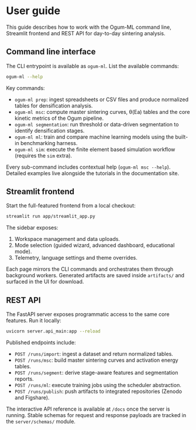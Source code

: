 # User guide

This guide describes how to work with the Ogum-ML command line, Streamlit
frontend and REST API for day-to-day sintering analysis.

## Command line interface

The CLI entrypoint is available as `ogum-ml`. List the available commands:

```bash
ogum-ml --help
```

Key commands:

- `ogum-ml prep`: ingest spreadsheets or CSV files and produce normalized
  tables for densification analysis.
- `ogum-ml msc`: compute master sintering curves, θ(Ea) tables and the core
  kinetic metrics of the Ogum pipeline.
- `ogum-ml segmentation`: run threshold or data-driven segmentation to
  identify densification stages.
- `ogum-ml ml`: train and compare machine learning models using the built-in
  benchmarking harness.
- `ogum-ml sim`: execute the finite element based simulation workflow
  (requires the `sim` extra).

Every sub-command includes contextual help (`ogum-ml msc --help`). Detailed
examples live alongside the tutorials in the documentation site.

## Streamlit frontend

Start the full-featured frontend from a local checkout:

```bash
streamlit run app/streamlit_app.py
```

The sidebar exposes:

1. Workspace management and data uploads.
2. Mode selection (guided wizard, advanced dashboard, educational mode).
3. Telemetry, language settings and theme overrides.

Each page mirrors the CLI commands and orchestrates them through background
workers. Generated artifacts are saved inside `artifacts/` and surfaced in the
UI for download.

## REST API

The FastAPI server exposes programmatic access to the same core features. Run
it locally:

```bash
uvicorn server.api_main:app --reload
```

Published endpoints include:

- `POST /runs/import`: ingest a dataset and return normalized tables.
- `POST /runs/msc`: build master sintering curves and activation energy tables.
- `POST /runs/segment`: derive stage-aware features and segmentation reports.
- `POST /runs/ml`: execute training jobs using the scheduler abstraction.
- `POST /runs/publish`: push artifacts to integrated repositories (Zenodo and
  Figshare).

The interactive API reference is available at `/docs` once the server is
running. Stable schemas for request and response payloads are tracked in the
`server/schemas/` module.
